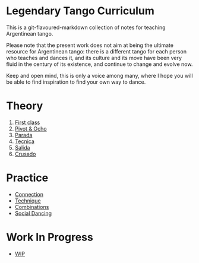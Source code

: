 Legendary Tango Curriculum
==========================

This is a git-flavoured-markdown collection of notes for teaching
Argentinean tango.

Please note that the present work does not aim at being the ultimate
resource for Argentinean tango: there is a different tango for each
person who teaches and dances it, and its culture and its move have
been very fluid in the century of its existence, and continue to
change and evolve now.

Keep and open mind, this is only a voice among many, where I hope
you will be able to find inspiration to find your own way to dance.


Theory
======
1. [First class](theory/intro.md)
1. [Pivot & Ocho](theory/ocho.md)
1. [Parada](theory/parada.md)
1. [Tecnica](theory/tecnica.md)
1. [Salida](theory/salida.md)
1. [Crusado](theory/crusado.md)

Practice
========
* [Connection](practice/connection.md)
* [Technique](practice/technique.md)
* [Combinations](practice/combinations.md)
* [Social Dancing](practice/social_dancing.md)

Work In Progress
================
* [WIP](practice/experiments.md)


